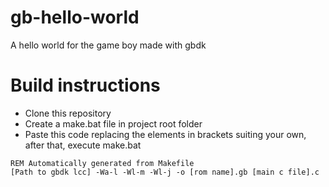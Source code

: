 # gb-hello-world
 A hello world for the game boy made with gbdk

# Build instructions 
* Clone this repository
* Create a make.bat file in project root folder
* Paste this code replacing the elements in brackets suiting your own, after that, execute make.bat
```
REM Automatically generated from Makefile
[Path to gbdk lcc] -Wa-l -Wl-m -Wl-j -o [rom name].gb [main c file].c
```